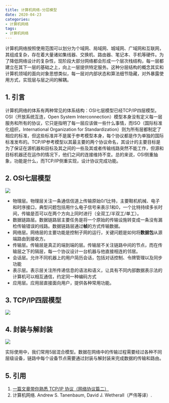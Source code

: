 ```yaml
---
title: 计算机网络-分层模型
date: 2020-04-23
categories:
- 计算机网络
tags:
- 计算机网络
---
```


计算机网络按照使用范围可以划分为个域网、局域网、城域网、广域网和互联网，其组成复杂，存在着大量诸如集线器、交换机、路由器、笔记本、手机等硬件。为了降低网络设计的复杂性，现阶段大部分网络都会形成一个层次栈结构，每一层都建立在其下一层的基础之上，向上一层提供特定服务。这种分层结构的概念其实和计算机领域的面向对象思想类似，每一层对内部状态和算法细节隐藏，对外暴露使用方式，实现层与层之间的解耦。

<!--more-->

## 1. 引言

计算机网络的体系有两种常见的体系结构：OSI七层模型已经TCP/IP四层模型。OSI（开放系统互连，Open System Interconnection）模型本身没有定义每一层服务和所有的协议，它只是指明了每一层应该做一些什么事情，而ISO（国际标准化组织，International Organization for Standardization）则为所有层都制定了相应的标准，但这些标准并不是属于参考模型本身，每个协议都是作为单独的国际标准发布的。TCP/IP参考模型以其最主要的两个协议命名，其设计的主要目标是为了保证在源机器和目标及其之间的一些及其或者传输线路突然不能工作，但源和目标机器还在运作的情况下，他们之间的连接维持不变。总的来说，OSI侧重抽象，功能是什么，而TCP/IP侧重实现，设计协议完成功能。

## 2. OSI七层模型

![](https://shinerio.oss-cn-beijing.aliyuncs.com/blog_images/uncategory/20200423160451.png)

- 物理层。物理层关注一条通信信道上传输原始0/1比特，主要鞋机机械、电子和时序接口，典型问题包括用什么电子信号来表示1和0，一个比特持续多长时间，传输是否可以在两个方向上同时进行（全双工/半双工/单工）。
- 数据链路层。数据链路层主要任务是将一个原始的传输设施转变成一条没有漏检传输错误的线路。数据链路层通过**帧**的方式传输数据。
- 网络层。网络层的主要功能是控制子网的运行，关键问题是如何将**数据包**从源端路由到接收方。
- 传输层。传输层是真正的端到端的层。传输层不关注链路中间的节点，而在传输层之下的隔层，每一个协议设计一台机器与他直接相连的邻居。
- 会话层。允许不同机器上的用户简历会话，包括对话控制、令牌管理以及同步功能
- 表示层。表示层关注所传递信息的语法和语义，让具有不同内部数据表示法的计算机可以相互通信，约定同一种编码方式
- 应用层。应用层直接面向用户，提供各种常用功能。

## 3. TCP/IP四层模型

![](https://shinerio.oss-cn-beijing.aliyuncs.com/blog_images/uncategory/20200423164013.png)

## 4. 封装与解封装

![](https://shinerio.oss-cn-beijing.aliyuncs.com/blog_images/uncategory/20200423170304.png)

实际使用中，我们常用5层混合模型。数据在网络中的传输过程需要经过各种不同层级设备，链路中每个设备节点需要通过封装与解封装来完成数据的传输和路由。

## 5. 引用

1. [一篇文章带你熟悉 TCP/IP 协议（网络协议篇二）](https://www.jianshu.com/p/9f3e879a4c9c)
2. 计算机网络. Andrew S. Tanenbaum, David J. Wetherall（严伟等译）.